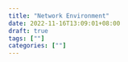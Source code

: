 ```yaml
---
title: "Network Environment"
date: 2022-11-16T13:09:01+08:00
draft: true
tags: [""]
categories: [""]
---
```


